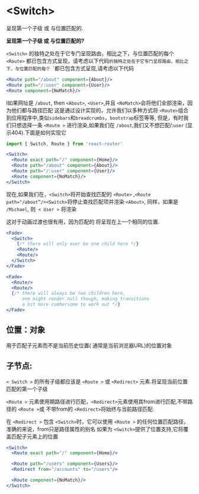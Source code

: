 # &lt;Switch>

呈现第一个子级 <Route>   或  <Redirect> 与位置匹配的.

**呈现第一个子级 <Route>   或  <Redirect> 与位置匹配的?**

`<Switch>` 的独特之处在于它专门呈现路由，相比之下，与位置匹配的每个 `<Route>` 都已包含方式呈现，请考虑以下代码`的独特之处在于它专门呈现路由，相比之下，与位置匹配的每个 `<Route >`都已包含方式呈现,请考虑以下代码

```jsx
<Route path="/about" component={About}/>
<Route path="/:user" component={User}/>
<Route component={NoMatch}/>
```

I如果网址是 `/about`, then `<About>`, `<User>`,并且 `<NoMatch>`会将他们全部渲染，因为他们都与路径匹配
这是通过设计实现的，允许我们以多种方式将 `<Route>`组合到应用程序中,类似`sidebars`和`breadcrumbs`，`bootstrap`标签等等, 但是，有时我们只想选择一条 `<Route >` 进行渲染,如果我们在 `/about`,我们又不想匹配/:`user` (显示404).下面是如何实现它

```jsx
import { Switch, Route } from 'react-router'

<Switch>
  <Route exact path="/" component={Home}/>
  <Route path="/about" component={About}/>
  <Route path="/:user" component={User}/>
  <Route component={NoMatch}/>
</Switch>
```

现在,如果我们在，`<Switch>`将开始查找匹配的  `<Route>` ,`<Route path="/about”/><Switch>`将停止查找匹配项并渲染 `<About>`,
同样，如果是 `/Michael`, 则` < User >` 将渲染

这对于动画过渡也很有用，因为匹配的 <Route > 将呈现在上一个相同的位置.

```jsx
<Fade>
  <Switch>
    {/* there will only ever be one child here */}
    <Route/>
    <Route/>
  </Switch>
</Fade>

<Fade>
  <Route/>
  <Route/>
  {/* there will always be two children here,
      one might render null though, making transitions
      a bit more cumbersome to work out */}
</Fade>
```

## 位置：对象

用于匹配子元素而不是当前历史位置( 通常是当前浏览器URL)的位置对象 

## 子节点:

`< Switch >` 的所有子级都应该是 `<Route >` 或 `<Redirect>` 元素.将呈现当前位置匹配的第一个子级

`<Route >` 元素使用期路径进行匹配，`<Redirect>`元素使用其from进行匹配,不带路径的 `<Route >`或
不带from的 `<Redirect>`将始终与当前路径匹配.

在 `<Redirect >` 包含 `<Switch>`时，它可以使用 `<Route >` 的任何位置匹配路径，准确的来说，from只是路径属性的别名
如果为 `<Switch>`提供了位置支持,它将覆盖匹配子元素上的位置

```jsx
<Switch>
  <Route exact path="/" component={Home}/>

  <Route path="/users" component={Users}/>
  <Redirect from="/accounts" to="/users"/>

  <Route component={NoMatch}/>
</Switch>
```
